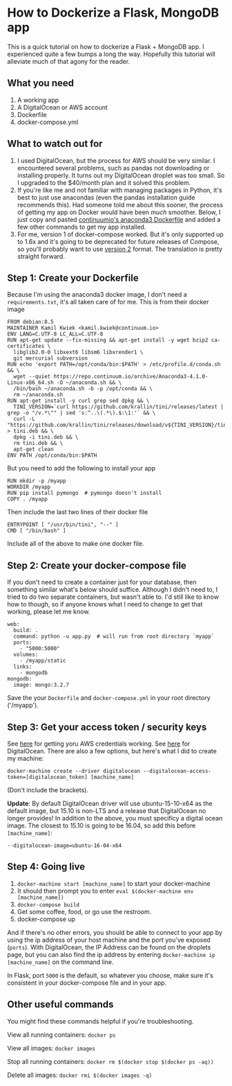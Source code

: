 # How to Dockerize a Flask, MongoDB app

This is a quick tutorial on how to dockerize a Flask + MongoDB app. I experienced quite a few bumps a long the way. Hopefully this tutorial will alleviate much of that agony for the reader.

## What you need

1. A working app
2. A DigitalOcean or AWS account
3. Dockerfile
4. docker-compose.yml

## What to watch out for

1. I used DigitalOcean, but the process for AWS should be very similar. I encountered several problems, such as pandas not downloading or installing properly. It turns out my DigitalOcean droplet was too small. So I upgraded to the $40/month plan and it solved this problem.
2. If you're like me and not familiar with managing packages in Python, it's best to just use anacondas (even the pandas installation guide recommends this). Had someone told me about this sooner, the process of getting my app on Docker would have been *much* smoother. Below, I just copy and pasted [continuumio's anaconda3 Dockerfile](https://hub.docker.com/r/continuumio/anaconda3/~/dockerfile/) and added a few other commands to get my app installed.
3. For me, version 1 of docker-compose worked. But it's only supported up to 1.6x and it's going to be deprecated for future releases of Compose, so you'll probably want to use [version 2](https://docs.docker.com/compose/compose-file/#/version-2) format. The translation is pretty straight forward.

## Step 1: Create your Dockerfile

Because I'm using the anaconda3 docker image, I don't need a `requirements.txt`, it's all taken care of for me. This is from their docker image

    FROM debian:8.5
    MAINTAINER Kamil Kwiek <kamil.kwiek@continuum.io>
    ENV LANG=C.UTF-8 LC_ALL=C.UTF-8
    RUN apt-get update --fix-missing && apt-get install -y wget bzip2 ca-certificates \
      libglib2.0-0 libxext6 libsm6 libxrender1 \
      git mercurial subversion
    RUN echo 'export PATH=/opt/conda/bin:$PATH' > /etc/profile.d/conda.sh && \
      wget --quiet https://repo.continuum.io/archive/Anaconda3-4.1.0-Linux-x86_64.sh -O ~/anaconda.sh && \
      /bin/bash ~/anaconda.sh -b -p /opt/conda && \
      rm ~/anaconda.sh
    RUN apt-get install -y curl grep sed dpkg && \
      TINI_VERSION=`curl https://github.com/krallin/tini/releases/latest | grep -o "/v.*\"" | sed 's:^..\(.*\).$:\1:'` && \
      curl -L "https://github.com/krallin/tini/releases/download/v${TINI_VERSION}/tini_${TINI_VERSION}.deb" > tini.deb && \
      dpkg -i tini.deb && \
      rm tini.deb && \
      apt-get clean
    ENV PATH /opt/conda/bin:$PATH

But you need to add the following to install your app

    RUN mkdir -p /myapp
    WORKDIR /myapp
    RUN pip install pymongo  # pymongo doesn't install 
    COPY . /myapp

Then include the last two lines of their docker file

    ENTRYPOINT [ "/usr/bin/tini", "--" ]
    CMD [ "/bin/bash" ]

Include all of the above to make one docker file.

## Step 2: Create your docker-compose file

If you don't need to create a container just for your database, then something similar what's below should suffice. Although I didn't need to, I tried to do two separate containers, but wasn't able to. I'd still like to know how to though, so if anyone knows what I need to change to get that working, please let me know.

    web:
      build: .
      command: python -u app.py  # will run from root directory `myapp`
      ports:
        - "5000:5000"
      volumes:
        - /myapp/static
      links:
        - mongodb
    mongodb:
      image: mongo:3.2.7

Save the your `Dockerfile` and `docker-compose.yml` in your root directory ('/myapp').

## Step 3: Get your access token / security keys

See [here](https://docs.docker.com/machine/drivers/aws/) for getting yoru AWS credentials working. See [here](https://docs.docker.com/machine/drivers/digital-ocean/) for DigitalOcean. There are also a few options, but here's what I did to create my machine:

    docker-machine create --driver digitalocean --digitalocean-access-token=[digitalocean_token] [machine_name]
    
(Don't include the brackets).
    
**Update**: By default DigitalOcean driver will use ubuntu-15-10-x64 as the default image, but 15.10 is non-LTS and a release that DigitalOcean no longer provides! In addition to the above, you must specificy a digital ocean image. The closest to 15.10 is going to be 16.04, so add this before `[machine_name]`:

    --digitalocean-image=ubuntu-16-04-x64
    

## Step 4: Going live

1. `docker-machine start [machine_name]` to start your docker-machine
2. It should then prompt you to enter `eval $(docker-machine env [machine_name])`
3. `docker-compose build`
4. Get some coffee, food, or go use the restroom.
5. docker-compose up

And if there's no other errors, you should be able to connect to your app by using the ip address of your host machine and the port you've exposed (`ports`). With DigitalOcean, the IP Address can be found on the droplets page, but you can also find the ip address by entering `docker-machine ip [machine_name]` on the command line.

In Flask, port `5000` is the default, so whatever you choose, make sure it's consistent in your docker-compose file and in your app.

## Other useful commands

You might find these commands helpful if you're troubleshooting.

View all running containers: `docker ps`

View all images: `docker images`

Stop all running containers: `docker rm $(docker stop $(docker ps -aq))`

Delete all images: `docker rmi $(docker images -q)`
